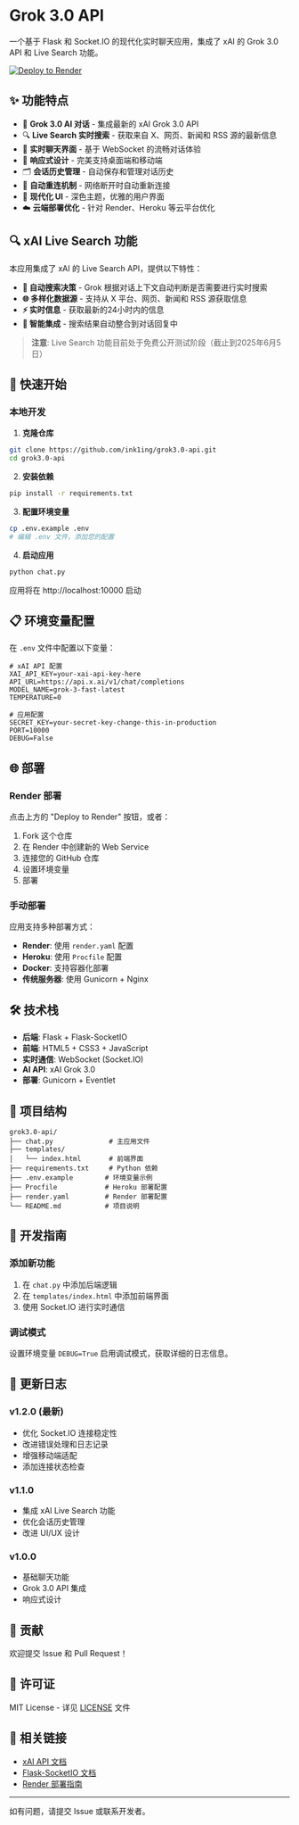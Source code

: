 # Grok 3.0 API

一个基于 Flask 和 Socket.IO 的现代化实时聊天应用，集成了 xAI 的 Grok 3.0 API 和 Live Search 功能。

[![Deploy to Render](https://render.com/images/deploy-to-render-button.svg)](https://render.com/deploy)

## ✨ 功能特点

- 🤖 **Grok 3.0 AI 对话** - 集成最新的 xAI Grok 3.0 API
- 🔍 **Live Search 实时搜索** - 获取来自 X、网页、新闻和 RSS 源的最新信息
- 💬 **实时聊天界面** - 基于 WebSocket 的流畅对话体验
- 📱 **响应式设计** - 完美支持桌面端和移动端
- 🗂️ **会话历史管理** - 自动保存和管理对话历史
- 🔄 **自动重连机制** - 网络断开时自动重新连接
- 🎨 **现代化 UI** - 深色主题，优雅的用户界面
- ☁️ **云端部署优化** - 针对 Render、Heroku 等云平台优化

## 🔍 xAI Live Search 功能

本应用集成了 xAI 的 Live Search API，提供以下特性：

- **🧠 自动搜索决策** - Grok 根据对话上下文自动判断是否需要进行实时搜索
- **🌐 多样化数据源** - 支持从 X 平台、网页、新闻和 RSS 源获取信息
- **⚡ 实时信息** - 获取最新的24小时内的信息
- **🔗 智能集成** - 搜索结果自动整合到对话回复中

> **注意**: Live Search 功能目前处于免费公开测试阶段（截止到2025年6月5日）

## 🚀 快速开始

### 本地开发

1. **克隆仓库**
```bash
git clone https://github.com/ink1ing/grok3.0-api.git
cd grok3.0-api
```

2. **安装依赖**
```bash
pip install -r requirements.txt
```

3. **配置环境变量**
```bash
cp .env.example .env
# 编辑 .env 文件，添加您的配置
```

4. **启动应用**
```bash
python chat.py
```

应用将在 http://localhost:10000 启动

## 📋 环境变量配置

在 `.env` 文件中配置以下变量：

```env
# xAI API 配置
XAI_API_KEY=your-xai-api-key-here
API_URL=https://api.x.ai/v1/chat/completions
MODEL_NAME=grok-3-fast-latest
TEMPERATURE=0

# 应用配置
SECRET_KEY=your-secret-key-change-this-in-production
PORT=10000
DEBUG=False
```

## 🌐 部署

### Render 部署

点击上方的 "Deploy to Render" 按钮，或者：

1. Fork 这个仓库
2. 在 Render 中创建新的 Web Service
3. 连接您的 GitHub 仓库
4. 设置环境变量
5. 部署

### 手动部署

应用支持多种部署方式：

- **Render**: 使用 `render.yaml` 配置
- **Heroku**: 使用 `Procfile` 配置
- **Docker**: 支持容器化部署
- **传统服务器**: 使用 Gunicorn + Nginx

## 🛠️ 技术栈

- **后端**: Flask + Flask-SocketIO
- **前端**: HTML5 + CSS3 + JavaScript
- **实时通信**: WebSocket (Socket.IO)
- **AI API**: xAI Grok 3.0
- **部署**: Gunicorn + Eventlet

## 📁 项目结构

```
grok3.0-api/
├── chat.py              # 主应用文件
├── templates/
│   └── index.html       # 前端界面
├── requirements.txt     # Python 依赖
├── .env.example        # 环境变量示例
├── Procfile            # Heroku 部署配置
├── render.yaml         # Render 部署配置
└── README.md           # 项目说明
```

## 🔧 开发指南

### 添加新功能

1. 在 `chat.py` 中添加后端逻辑
2. 在 `templates/index.html` 中添加前端界面
3. 使用 Socket.IO 进行实时通信

### 调试模式

设置环境变量 `DEBUG=True` 启用调试模式，获取详细的日志信息。

## 📝 更新日志

### v1.2.0 (最新)
- 优化 Socket.IO 连接稳定性
- 改进错误处理和日志记录
- 增强移动端适配
- 添加连接状态检查

### v1.1.0
- 集成 xAI Live Search 功能
- 优化会话历史管理
- 改进 UI/UX 设计

### v1.0.0
- 基础聊天功能
- Grok 3.0 API 集成
- 响应式设计

## 🤝 贡献

欢迎提交 Issue 和 Pull Request！

## 📄 许可证

MIT License - 详见 [LICENSE](LICENSE) 文件

## 🔗 相关链接

- [xAI API 文档](https://docs.x.ai/)
- [Flask-SocketIO 文档](https://flask-socketio.readthedocs.io/)
- [Render 部署指南](https://render.com/docs)

---

如有问题，请提交 Issue 或联系开发者。